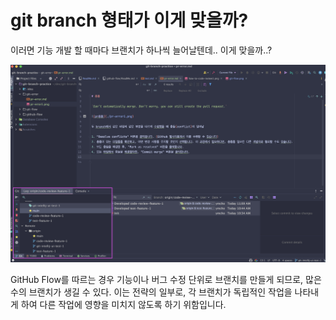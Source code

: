 # git branch 형태가 이게 맞을까?

이러면 기능 개발 할 때마다 브랜치가 하나씩 늘어날텐데.. 이게 맞을까..?

![이게 맞아?](./git-branch.png)


GitHub Flow를 따르는 경우 기능이나 버그 수정 단위로 브랜치를 만들게 되므로, 많은 수의 브랜치가 생길 수 있다.
이는 전략의 일부로, 각 브랜치가 독립적인 작업을 나타내게 하여 다른 작업에 영향을 미치지 않도록 하기 위함입니다.
